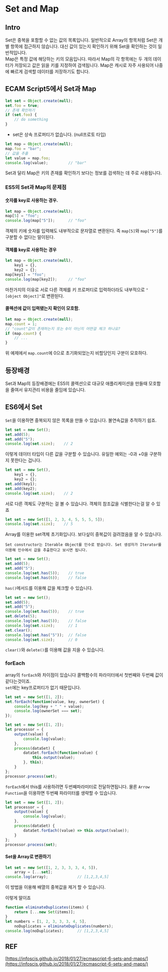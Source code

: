 # Set and Map

## Intro
Set은 중복을 포함할 수 없는 값의 목록입니다. 일반적으로 Array의 항목처럼 Set은 개별 항목에 접근하지 않습니다. 대신 값이 있는지 확인하기 위해 Set을 확인하는 것이 일반적입니다.  
Map은 특정 값에 해당하는 키의 모음입니다. 따라서 Map의 각 항목에는 두 개의 데이터가 저장되고 값은 읽을 키를 지정하여 검색됩니다. Map은 캐시로 자주 사용되어 나중에 빠르게 검색할 데이터를 저장하기도 합니다.


## ECAM Script5에서 Set과 Map
```js
let set = Object.create(null);
set.foo = true;
// 존재 확인하기
if (set.foo) {
    // do something
}
```
- set은 상속 프로퍼티가 없습니다. (null프로토 타입)


```js
let map = Object.create(null);
map.foo = "bar";
// 값을 추출
let value = map.foo;
console.log(value);         // "bar"
```
Set과 달리 Map은 키의 존재를 확인하기 보다는 정보를 검색하는 데 주로 사용됩니다.



### ES5의 Set과 Map의 문제점


#### 숫자를 key로 사용하는 경우.
```js
let map = Object.create(null);
map[5] = "foo";
console.log(map["5"]);      // "foo"
```
객체의 키에 숫자를 입력해도 내부적으로 문자열로 변환된다. 즉 `map[5]`와 `map["5"]`를 구분할 수 없다는 말이된다.


#### 객체를 key로 사용하는 경우
```js
let map = Object.create(null),
    key1 = {},
    key2 = {};
map[key1] = "foo";
console.log(map[key2]);     // "foo"
```
마찬가지의 이유로 서로 다른 객체를 키 프로퍼티로 입력하더라도 내부적으로 `"[object Object]"`로 변환된다. 


#### 콜렉션에 값이 입력됐는지 확인이 모호함.

```js
let map = Object.create(null);
map.count = 1;
// "count"값이 존재하는지 또는 0이 아닌지 어떤걸 체크 하나요?
if (map.count) {
    // ...
}
```
위 예제에서 `map.count`에 0으로 초기화되었는지 비할당인지 구분이 모호하다.



## 등장배경
Set과 Map의 등장배경에는 ES5의 콜렉션으로 대규모 애플리케이션을 만들때 모호함을 줄여서 유지관리 비용을 줄임에 있습니다.



## ES6에서 Set
`Set`을 이용하면 중복되지 않은 목록을 만들 수 있습니다. 불연속값을 추적하기 쉽죠.


```js
let set = new Set();
set.add(5);
set.add("5");
console.log(set.size);    // 2
```
이렇게 데이터 타입이 다른 값을 구분할 수 있습니다. 유일한 예외는 -0과 +0을 구분하지 못한다는 겁니다.


```js
let set = new Set(),
    key1 = {},
    key2 = {};
set.add(key1);
set.add(key2);
console.log(set.size);    // 2
```
서로 다른 객체도 구분하는 걸 볼 수 있습니다. 객체의 참조값을 식별한다는걸 알 수 있죠


```js
let set = new Set([1, 2, 3, 4, 5, 5, 5, 5]);
console.log(set.size);    // 5
```
Array를 이용한 set객체 초기화입니다. 보다싶이 중복값이 걸려졌음을 알 수 있습니다.

    Set constructor는 Iterable Object를 인수로 받습니다. Set 생성자가 Iterator를 이용해 인수에서 값을 추출한다고 보시면 됩니다.


```js
let set = new Set();
set.add(5);
set.add("5");
console.log(set.has(5));    // true
console.log(set.has(6));    // false
```
`has()`메서드를 이용해 값을 체크할 수 있습니다.


```js
let set = new Set();
set.add(5);
set.add("5");
console.log(set.has(5));    // true
set.delete(5);
console.log(set.has(5));    // false
console.log(set.size);      // 1
set.clear();
console.log(set.has("5"));  // false
console.log(set.size);      // 0
```
`clear()`와 `delete()`를 이용해 값을 지을 수 있습니다.


### forEach
array의 `forEach`와 차이점이 있습니다 콜백함수의 파라미터에서 첫번째와 두번째 값이 같다는것이죠.  
`set`에는 key프로퍼티가 없기 때문입니다.

```js
let set = new Set([1, 2]);
set.forEach(function(value, key, ownerSet) {
    console.log(key + " " + value);
    console.log(ownerSet === set);
});
```

```js
let set = new Set([1, 2]);
let processor = {
    output(value) {
        console.log(value);
    },
    process(dataSet) {
        dataSet.forEach(function(value) {
            this.output(value);
        }, this);
    }
};
processor.process(set);
```
`forEach`에서 this를 사용하려면 두번째파라미터로 전달하면됩니다. 물론 `Arrow Function`을 이용하면 두번째 파라미터를 생략할 수 있습니다.

```js
let set = new Set([1, 2]);
let processor = {
    output(value) {
        console.log(value);
    },
    process(dataSet) {
        dataSet.forEach((value) => this.output(value));
    }
};
processor.process(set);
```


#### Set을 Array로 변환하기
```js
let set = new Set([1, 2, 3, 3, 3, 4, 5]),
    array = [...set];
console.log(array);             // [1,2,3,4,5]
```
이 방법을 이용해 배열의 중복값을 제거 할 수 있습니다.

이렇게 말이죠
```js
function eliminateDuplicates(items) {
    return [...new Set(items)];
}
let numbers = [1, 2, 3, 3, 3, 4, 5],
    noDuplicates = eliminateDuplicates(numbers);
console.log(noDuplicates);      // [1,2,3,4,5]
```


## REF

[https://infoscis.github.io/2018/01/27/ecmascript-6-sets-and-maps/](https://infoscis.github.io/2018/01/27/ecmascript-6-sets-and-maps/)